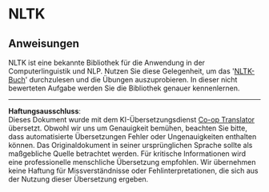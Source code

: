 <!--
CO_OP_TRANSLATOR_METADATA:
{
  "original_hash": "bf39bceb833cd628f224941dca8041df",
  "translation_date": "2025-09-03T22:02:44+00:00",
  "source_file": "6-NLP/4-Hotel-Reviews-1/assignment.md",
  "language_code": "de"
}
-->
# NLTK

## Anweisungen

NLTK ist eine bekannte Bibliothek für die Anwendung in der Computerlinguistik und NLP. Nutzen Sie diese Gelegenheit, um das '[NLTK-Buch](https://www.nltk.org/book/)' durchzulesen und die Übungen auszuprobieren. In dieser nicht bewerteten Aufgabe werden Sie die Bibliothek genauer kennenlernen.

---

**Haftungsausschluss**:  
Dieses Dokument wurde mit dem KI-Übersetzungsdienst [Co-op Translator](https://github.com/Azure/co-op-translator) übersetzt. Obwohl wir uns um Genauigkeit bemühen, beachten Sie bitte, dass automatisierte Übersetzungen Fehler oder Ungenauigkeiten enthalten können. Das Originaldokument in seiner ursprünglichen Sprache sollte als maßgebliche Quelle betrachtet werden. Für kritische Informationen wird eine professionelle menschliche Übersetzung empfohlen. Wir übernehmen keine Haftung für Missverständnisse oder Fehlinterpretationen, die sich aus der Nutzung dieser Übersetzung ergeben.